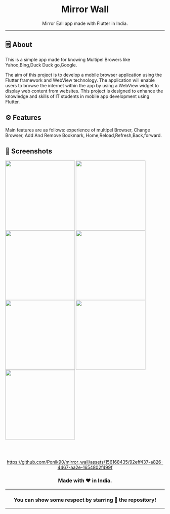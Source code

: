 
<div align="center">


# **Mirror Wall**
Mirror Eall app made with Flutter in India.

---

</div>



## 🗒 About

This is a simple app made for knowing Multipel Browers like Yahoo,Bing,Duck Duck go,Google.

The aim of this project is to develop a mobile browser application using the Flutter framework
and WebView technology. The application will enable users to browse the internet within the app
by using a WebView widget to display web content from websites. This project is designed to
enhance the knowledge and skills of IT students in mobile app development using Flutter.
## ⚙️ Features
Main features are as follows:
experience of multipel Browser,
Change Browser,
Add And Remove Bookmark,
Home,Reload,Refresh,Back,forward.
## 📲 Screenshots

<img align="left" src="https://github.com/Ponik90/mirror_wall/assets/156168435/4132c75f-21a9-45c5-aad8-142540926f19" width="220px">
<img align="left" src="https://github.com/Ponik90/mirror_wall/assets/156168435/13885764-6a5a-4882-a86b-d2a5ec221db4" width="220px">
<img align="left" src="https://github.com/Ponik90/mirror_wall/assets/156168435/98f945b4-68bb-48ab-a293-bd22a2d7846e" width="220px">
<img src="https://github.com/Ponik90/mirror_wall/assets/156168435/7b02f874-a43f-44df-8955-c40a48daca6e" width="220px">
<img align="left" src="https://github.com/Ponik90/mirror_wall/assets/156168435/4b6f1a3f-95eb-4cd2-bc36-f8da855512f8" width="220px">
<img align="left" src="https://github.com/Ponik90/mirror_wall/assets/156168435/54e53899-c054-4ebf-b1ac-c34ffcdb0fc9" width="220px">
<img src="https://github.com/Ponik90/mirror_wall/assets/156168435/0304741f-f29d-47e2-a97a-7b30a824f0cd" width="220px">


<br><br>



<div align="center">



https://github.com/Ponik90/mirror_wall/assets/156168435/92eff437-a826-4467-aa2e-1654802f499f



### Made with ❤️ in India.
---
### You can show some respect by starring 🌟 the repository!
---
</div>
